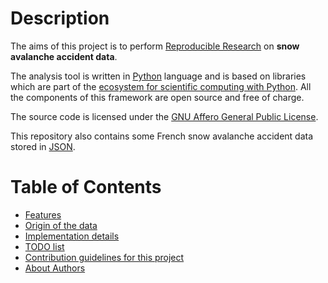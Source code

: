 # Description

The aims of this project is to perform [Reproducible
Research](https://esajournals.onlinelibrary.wiley.com/doi/full/10.1002/bes2.1801) on **snow
avalanche accident data**.

The analysis tool is written in [Python](https://www.python.org) language and is based on libraries
which are part of the [ecosystem for scientific computing with Python](https://numpy.org).  All the
components of this framework are open source and free of charge.

The source code is licensed under the [GNU Affero General Public
License](https://www.gnu.org/licenses/agpl-3.0.en.html).

This repository also contains some French snow avalanche accident data stored in
[JSON](https://www.json.org/json-en.html).

# Table of Contents

* [Features](docs/features.md)
* [Origin of the data](docs/accident-data.md)
* [Implementation details](docs/implementation-details.md)
* [TODO list](docs/TODO.md)
* [Contribution guidelines for this project](docs/CONTRIBUTING.md)
* [About Authors](docs/authors.md)
